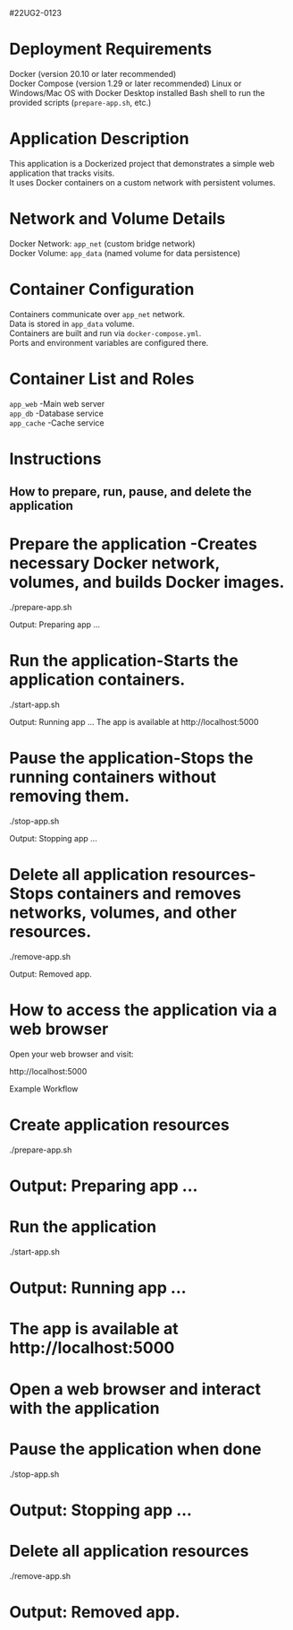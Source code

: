 #22UG2-0123
# Deployment Requirements

Docker (version 20.10 or later recommended)  
Docker Compose (version 1.29 or later recommended) 
Linux or Windows/Mac OS with Docker Desktop installed 
Bash shell to run the provided scripts (`prepare-app.sh`, etc.)

# Application Description

This application is a Dockerized project that demonstrates a simple web application that tracks visits.  
It uses Docker containers on a custom network with persistent volumes.

# Network and Volume Details

Docker Network: `app_net` (custom bridge network)  
Docker Volume: `app_data` (named volume for data persistence)

# Container Configuration

Containers communicate over `app_net` network.  
Data is stored in `app_data` volume.  
Containers are built and run via `docker-compose.yml`.  
Ports and environment variables are configured there.


# Container List and Roles
                
 `app_web`      -Main web server         
 `app_db`       -Database service        
 `app_cache`    -Cache service  

 # Instructions

## How to prepare, run, pause, and delete the application

# Prepare the application -Creates necessary Docker network, volumes, and builds Docker images.
 ./prepare-app.sh
 
Output:
Preparing app ...

# Run the application-Starts the application containers.
./start-app.sh

Output:
Running app ...
The app is available at http://localhost:5000

# Pause the application-Stops the running containers without removing them.
./stop-app.sh

Output:
Stopping app ...

# Delete all application resources-Stops containers and removes networks, volumes, and other resources.
./remove-app.sh

Output:
Removed app.

# How to access the application via a web browser
Open your web browser and visit:

http://localhost:5000

Example Workflow
# Create application resources
./prepare-app.sh
# Output: Preparing app ...

# Run the application
./start-app.sh
# Output: Running app ...
# The app is available at http://localhost:5000

# Open a web browser and interact with the application

# Pause the application when done
./stop-app.sh
# Output: Stopping app ...

# Delete all application resources
./remove-app.sh
# Output: Removed app.





